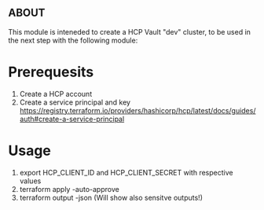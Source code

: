 ## ABOUT

This module is inteneded to create a HCP Vault "dev" cluster, to be used in the next step with the following module: <LINK>

# Prerequesits

1. Create a HCP account
2. Create a service principal and key https://registry.terraform.io/providers/hashicorp/hcp/latest/docs/guides/auth#create-a-service-principal

# Usage

1. export HCP_CLIENT_ID and HCP_CLIENT_SECRET with respective values
2. terraform apply -auto-approve
3. terraform output -json (Will show also sensitve outputs!)

